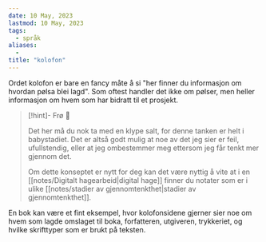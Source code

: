 ```yaml
---
date: 10 May, 2023
lastmod: 10 May, 2023
tags:
  - språk
aliases:
  - 
title: "kolofon"
---
```

Ordet kolofon er bare en fancy måte å si "her finner du informasjon om hvordan pølsa blei lagd". Som oftest handler det ikke om pølser, men heller informasjon om hvem som har bidratt til et prosjekt.

> [!hint]- Frø  🌱
>
> Det her må du nok ta med en klype salt, for denne tanken er helt i babystadiet. Det er altså godt mulig at noe av det jeg sier er feil, ufullstendig, eller at jeg ombestemmer meg ettersom jeg får tenkt mer gjennom det.
> 
> Om dette konseptet er nytt for deg kan det være nyttig å vite at i en [[notes/Digitalt hagearbeid|digital hage]] finner du notater som er i ulike [[notes/stadier av gjennomtenkthet|stadier av gjennomtenkthet]].

En bok kan være et fint eksempel, hvor kolofonsidene gjerner sier noe om hvem som lagde omslaget til boka, forfatteren, utgiveren, trykkeriet, og hvilke skrifttyper som er brukt på teksten.
